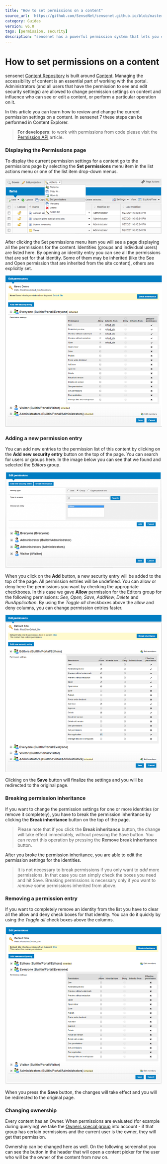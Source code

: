```yaml
---
title: "How to set permissions on a content"
source_url: 'https://github.com/SenseNet/sensenet.github.io/blob/master/_docs/how-to-set-permissions-on-a-content.md'
category: Guides
version: v6.0
tags: [permission, security]
description: "sensenet has a powerful permission system that lets you control content accessibility on many levels and makes working with users and groups easy."
---
```


# How to set permissions on a content

sensenet [Content Repository](content-repository) is built around [Content](content). Managing the accessibility of content is an essential part of working with the portal. Administrators (and all users that have the permission to see and edit security settings) are allowed to change permission settings on content and influence who can see or edit a content, or perform a particular operation on it.

In this article you can learn how to review and change the current permission settings on a content. In sensenet 7 these steps can be performed in Content Explorer.

> **For developers**: to work with permissions from code please visit the [Permission API](permission-api) article.

### Displaying the Permissions page
To display the current permission settings for a content go to the permissions page by selecting the **Set permissions** menu item in the list actions menu or one of the list item drop-down menus.

![Go to the Permissions page](/img/howto-set-permissions/select.png "Go to the Permissions page")

After clicking the Set permissions menu item you will see a page displaying all the permissions for the content. Identities (groups and individual users) are listed here. By opening an identity entry you can see all the permissions that are set for that identity. Some of them may be inherited (like the See and Open permission that are inherited from the site content), others are explicitly set.

![Permissions page](/img/howto-set-permissions/opened.png "Permissions page")

### Adding a new permission entry
You can add new entries to the permission list of this content by clicking on the **Add new security entry** button on the top of the page. You can search for users or groups here. In the image below you can see that we found and selected the *Editors* group.

![Add new permission entry](img/howto-set-permissions/search.png "Add new permission entry")

When you click on the **Add** button, a new security entry will be added to the top of the page. All permission entries will be undefined. You can allow or deny here the permissions you want by checking the appropriate checkboxes. In this case we gave **Allow** permission for the Editors group for the following permissions: *See, Open, Save, AddNew, Delete* and *RunApplication*. By using the *Toggle all* checkboxes above the allow and deny columns, you can change permission entries faster.

![Fill permission settings](/img/howto-set-permissions/fillnew.png "Fill permission settings")

Clicking on the **Save** button will finalize the settings and you will be redirected to the original page.

### Breaking permission inheritance
If you want to change the permission settings for one or more identities (or remove it completely), you have to break the permission inheritance by clicking the **Break inheritance** button on the top of the page.

> Please note that if you click the **Break inheritance** button, the change will take effect immediately, without pressing the Save button. You can revert this operation by pressing the **Remove break inheritance** button.

After you broke the permission inheritance, you are able to edit the permission settings for the identities.

> It is not necessary to break permissions if you only want to *add* more permissions. In that case you can simply check the boxes you need and hit Save. Breaking permissions is necessary only if you want to *remove* some permissions inherited from above.

### Removing a permission entry
If you want to completely remove an identity from the list you have to clear all the allow and deny check boxes for that identity. You can do it quickly by using the *Toggle all* check boxes above the columns.

![Remove permission entry](/img/howto-set-permissions/remove.png "Remove permission entry")

When you press the **Save** button, the changes will take effect and you will be redirected to the original page.

### Changing ownership
Every content has an Owner. When permissions are evaluated (for example during querying) we take the [Owners special group](built-in-groups-and-users) into account - if that group has certain permissions and the current user is the owner, they will get that permission.

Ownership can be changed here as well. On the following screenshot you can see the button in the header that will open a content picker for the user who will be the owner of the content from now on.

